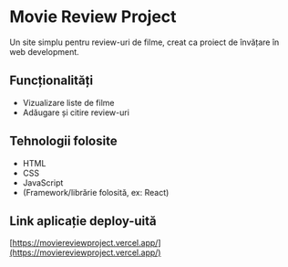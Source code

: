 # Movie Review Project

Un site simplu pentru review-uri de filme, creat ca proiect de învățare în web development.

## Funcționalități
- Vizualizare liste de filme
- Adăugare și citire review-uri

## Tehnologii folosite
- HTML
- CSS
- JavaScript
- (Framework/librărie folosită, ex: React)

## Link aplicație deploy-uită
[https://moviereviewproject.vercel.app/](https://moviereviewproject.vercel.app/)
